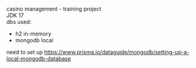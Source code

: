 casino management - training project\
JDK 17\
dbs used:
- h2 in-memory
- mongodb local

need to set up https://www.prisma.io/dataguide/mongodb/setting-up-a-local-mongodb-database
